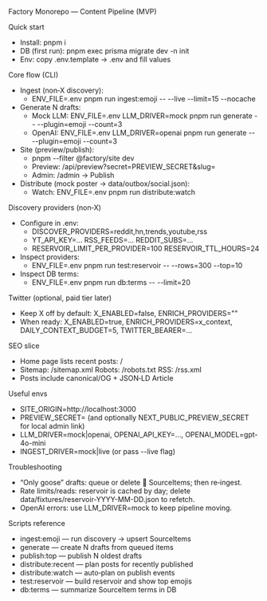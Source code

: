 Factory Monorepo — Content Pipeline (MVP)

Quick start
- Install: pnpm i
- DB (first run): pnpm exec prisma migrate dev -n init
- Env: copy .env.template → .env and fill values

Core flow (CLI)
- Ingest (non‑X discovery):
  - ENV_FILE=.env pnpm run ingest:emoji -- --live --limit=15 --nocache
- Generate N drafts:
  - Mock LLM: ENV_FILE=.env LLM_DRIVER=mock pnpm run generate -- --plugin=emoji --count=3
  - OpenAI:   ENV_FILE=.env LLM_DRIVER=openai pnpm run generate -- --plugin=emoji --count=3
- Site (preview/publish):
  - pnpm --filter @factory/site dev
  - Preview: /api/preview?secret=PREVIEW_SECRET&slug=<slug>
  - Admin:   /admin → Publish
- Distribute (mock poster → data/outbox/social.json):
  - Watch: ENV_FILE=.env pnpm run distribute:watch

Discovery providers (non‑X)
- Configure in .env:
  - DISCOVER_PROVIDERS=reddit,hn,trends,youtube,rss
  - YT_API_KEY=...  RSS_FEEDS=...  REDDIT_SUBS=...
  - RESERVOIR_LIMIT_PER_PROVIDER=100  RESERVOIR_TTL_HOURS=24
- Inspect providers:
  - ENV_FILE=.env pnpm run test:reservoir -- --rows=300 --top=10
- Inspect DB terms:
  - ENV_FILE=.env pnpm run db:terms -- --limit=20

Twitter (optional, paid tier later)
- Keep X off by default: X_ENABLED=false, ENRICH_PROVIDERS=""
- When ready: X_ENABLED=true, ENRICH_PROVIDERS=x_context, DAILY_CONTEXT_BUDGET=5, TWITTER_BEARER=...

SEO slice
- Home page lists recent posts: /
- Sitemap: /sitemap.xml  Robots: /robots.txt  RSS: /rss.xml
- Posts include canonical/OG + JSON‑LD Article

Useful envs
- SITE_ORIGIN=http://localhost:3000
- PREVIEW_SECRET=<strong-string> (and optionally NEXT_PUBLIC_PREVIEW_SECRET for local admin link)
- LLM_DRIVER=mock|openai, OPENAI_API_KEY=..., OPENAI_MODEL=gpt-4o-mini
- INGEST_DRIVER=mock|live (or pass --live flag)

Troubleshooting
- “Only goose” drafts: queue or delete 🪿 SourceItems; then re‑ingest.
- Rate limits/reads: reservoir is cached by day; delete data/fixtures/reservoir-YYYY-MM-DD.json to refetch.
- OpenAI errors: use LLM_DRIVER=mock to keep pipeline moving.

Scripts reference
- ingest:emoji — run discovery → upsert SourceItems
- generate — create N drafts from queued items
- publish:top — publish N oldest drafts
- distribute:recent — plan posts for recently published
- distribute:watch — auto‑plan on publish events
- test:reservoir — build reservoir and show top emojis
- db:terms — summarize SourceItem terms in DB


